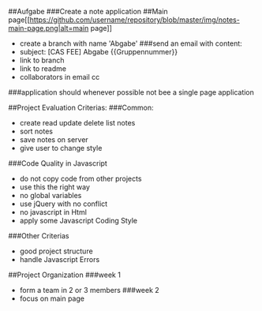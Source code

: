 ##Aufgabe
###Create a note application
##Main page[[https://github.com/username/repository/blob/master/img/notes-main-page.png|alt=main page]]

- create a branch with name 'Abgabe'
###send an email with content:
- subject: [CAS FEE] Abgabe {{Gruppennummer}}
- link to branch
- link to readme
- collaborators in email cc

###application should whenever possible not bee a single page application

##Project Evaluation Criterias:
###Common:
- create read update delete list notes
- sort notes
- save notes on server
- give user to change style

###Code Quality in Javascript
- do not copy code from other projects
- use this the right way
- no global variables
- use jQuery with no conflict
- no javascript in Html
- apply some Javascript Coding Style

###Other Criterias
- good project structure
- handle Javascript Errors

##Project Organization
###week 1
- form a team in 2 or 3 members
###week 2
- focus on main page